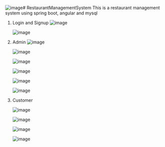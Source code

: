 ![image](https://github.com/user-attachments/assets/9a892b65-0e5f-4283-be2d-c8daa20d49cc)# RestaurantManagementSystem
This is a restaurant management system using spring boot, angular and mysql

1. Login and Signup
   ![image](https://github.com/user-attachments/assets/05c18123-9e62-4da9-9eb3-a0dd583db836)
   
   ![image](https://github.com/user-attachments/assets/e2047134-6e87-4be7-be54-84a9e890ee51)

2. Admin
   ![image](https://github.com/user-attachments/assets/cf6b8303-dbf4-4567-80e4-6fc3b6d2afb8)
   
   ![image](https://github.com/user-attachments/assets/1a70f3de-70f6-4257-a035-cd91f9a68198)
   
   ![image](https://github.com/user-attachments/assets/5045bdae-fca0-4b0a-807e-83f5258cdd26)

   ![image](https://github.com/user-attachments/assets/cca8b44c-abd0-4b01-a459-a0f514130ab7)
   
   ![image](https://github.com/user-attachments/assets/12f16772-c8e9-4643-96f6-5f64c4e9e9ef)
   
   ![image](https://github.com/user-attachments/assets/6792607f-2cab-4b5b-93e6-009585bc69ad)

3. Customer

   ![image](https://github.com/user-attachments/assets/da84e074-486f-4ce1-9511-5a5656b8ce95)

   ![image](https://github.com/user-attachments/assets/5d233d41-28c7-4f0f-9cec-c687a85b2881)

   ![image](https://github.com/user-attachments/assets/374b1e19-ad12-4e80-86c3-d772a83b3a17)

   ![image](https://github.com/user-attachments/assets/da6b72de-0890-4896-a6e7-0492ee116369)



   







